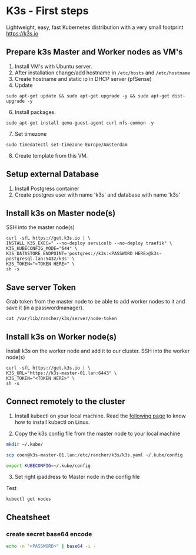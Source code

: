 # K3s - First steps

Lightweight, easy, fast Kubernetes distribution with a very small footprint
https://k3s.io

## Prepare k3s Master and Worker nodes as VM's

1. Install VM's with Ubuntu server.
2. After installation change/add hostname in `/etc/hosts` and `/etc/hostname`
3. Create hostname and static ip in DHCP server (pfSense)
4. Update

```
sudo apt-get update && sudo apt-get upgrade -y && sudo apt-get dist-upgrade -y
```

6. Install packages.

```
sudo apt-get install qemu-guest-agent curl nfs-common -y
```

7. Set timezone

```
sudo timedatectl set-timezone Europe/Amsterdam
```

8. Create template from this VM.

## Setup external Database

1. Install Postgress container
2. Create postgres user with name 'k3s' and database with name 'k3s'

## Install k3s on Master node(s)

SSH into the master node(s)

```
curl -sfL https://get.k3s.io | \
INSTALL_K3S_EXEC=" --no-deploy servicelb --no-deploy traefik" \
K3S_KUBECONFIG_MODE="644" \
K3S_DATASTORE_ENDPOINT='postgres://k3s:<PASSWORD HERE>@k3s-postgresql.lan:5432/k3s' \
K3S_TOKEN="<TOKEN HERE>" \
sh -s
```

## Save server Token

Grab token from the master node to be able to add worker nodes to it and save it (in a passwordmanager).

```
cat /var/lib/rancher/k3s/server/node-token
```

## Install k3s on Worker node(s)

Install k3s on the worker node and add it to our cluster. SSH into the worker node(s)

```
curl -sfL https://get.k3s.io | \
K3S_URL="https://k3s-master-01.lan:6443" \
K3S_TOKEN="<TOKEN HERE>" \
sh -s
```

## Connect remotely to the cluster

1. Install kubectl on your local machine.
   Read the [following page](https://kubernetes.io/docs/tasks/tools/install-kubectl-linux/) to know how to install kubectl on Linux.

2. Copy the k3s config file from the master node to your local machine

```bash
mkdir ~/.kube/

scp coen@k3s-master-01.lan:/etc/rancher/k3s/k3s.yaml ~/.kube/config

export KUBECONFIG=~/.kube/config
```

3. Set right ipaddress to Master node in the config file

Test

```
kubectl get nodes
```

## Cheatsheet

### create secret base64 encode

```bash
echo -n "<PASSWORD>" | base64 -i -
```
